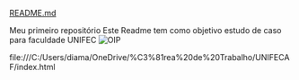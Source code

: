 
[README.md](https://github.com/user-attachments/files/19721230/README.md)

Meu primeiro repositório
Este Readme tem como objetivo 
estudo de caso para faculdade UNIFEC
![OIP](https://github.com/user-attachments/assets/a1bf4a79-8927-4224-a48f-e319db4e81d4)


file:///C:/Users/diama/OneDrive/%C3%81rea%20de%20Trabalho/UNIFECAF/index.html



